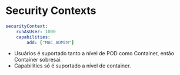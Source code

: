 # Security Contexts

```yaml
securityContext:
    runAsUser: 1000
    capabilities:
        add: ["MAC_ADMIN"]
```

- Usuários é suportado tanto a nível de POD como Container, então Container sobresai.
- Capabilities só é suportado a nível de container.